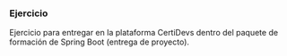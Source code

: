 ### Ejercicio
Ejercicio para entregar en la plataforma CertiDevs dentro del paquete de formación de Spring Boot (entrega de proyecto).
